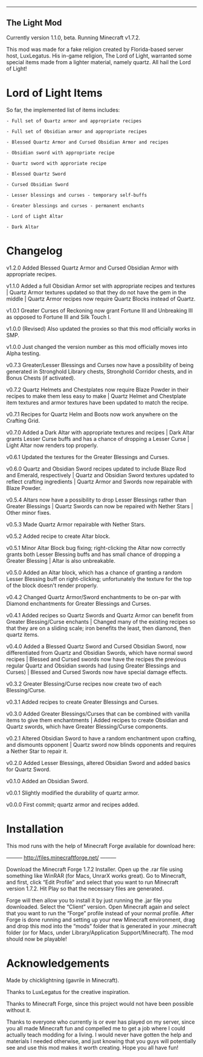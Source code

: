 --------------
The Light Mod
--------------
Currently version 1.1.0, beta. Running Minecraft v1.7.2.

This mod was made for a fake religion created by Florida-based server host, LuxLegatus. His in-game religion, The Lord of Light, warranted some special items made from a lighter material, namely quartz. All hail the Lord of Light!


Lord of Light Items
====================
So far, the implemented list of items includes:

	- Full set of Quartz armor and appropriate recipes

	- Full set of Obsidian armor and appropriate recipes

	- Blessed Quartz Armor and Cursed Obsidian Armor and recipes

	- Obsidian sword with appropriate recipe

	- Quartz sword with approriate recipe

	- Blessed Quartz Sword

	- Cursed Obsidian Sword

	- Lesser blessings and curses - temporary self-buffs

	- Greater blessings and curses - permanent enchants

	- Lord of Light Altar

	- Dark Altar

Changelog
=========
v1.2.0 Added Blessed Quartz Armor and Cursed Obsidian Armor with appropriate recipes.

v1.1.0 Added a full Obsidian Armor set with appropriate recipes and textures | Quartz Armor textures updated so that they do not have the gem in the middle | Quartz Armor recipes now require Quartz Blocks instead of Quartz.

v1.0.1 Greater Curses of Reckoning now grant Fortune III and Unbreaking III as opposed to Fortune III and Silk Touch I.

v1.0.0 (Revised) Also updated the proxies so that this mod officially works in SMP.

v1.0.0 Just changed the version number as this mod officially moves into Alpha testing.

v0.7.3 Greater/Lesser Blessings and Curses now have a possibility of being generated in Stronghold Library chests, Stronghold Corridor chests, and in Bonus Chests (if activated).

v0.7.2 Quartz Helmets and Chestplates now require Blaze Powder in their recipes to make them less easy to make | Quartz Helmet and Chestplate item textures and armor textures have been updated to match the recipe.

v0.7.1 Recipes for Quartz Helm and Boots now work anywhere on the Crafting Grid.

v0.7.0 Added a Dark Altar with appropriate textures and recipes | Dark Altar grants Lesser Curse buffs and has a chance of dropping a Lesser Curse | Light Altar now renders top properly.

v0.6.1 Updated the textures for the Greater Blessings and Curses.

v0.6.0 Quartz and Obsidian Sword recipes updated to include Blaze Rod and Emerald, respectively | Quartz and Obsidian Sword textures updated to reflect crafting ingredients | Quartz Armor and Swords now repairable with Blaze Powder.

v0.5.4 Altars now have a possibility to drop Lesser Blessings rather than Greater Blessings | Quartz Swords can now be repaired with Nether Stars | Other minor fixes.

v0.5.3 Made Quartz Armor repairable with Nether Stars.

v0.5.2 Added recipe to create Altar block.

v0.5.1 Minor Altar Block bug fixing; right-clicking the Altar now correctly grants both Lesser Blessing buffs and has small chance of dropping a Greater Blessing | Altar is also unbreakable.

v0.5.0 Added an Altar block, which has a chance of granting a random Lesser Blessing buff on right-clicking; unfortunately the texture for the top of the block doesn't render properly.

v0.4.2 Changed Quartz Armor/Sword enchantments to be on-par with Diamond enchantments for Greater Blessings and Curses.

v0.4.1 Added recipes so Quartz Swords and Quartz Armor can benefit from Greater Blessing/Curse enchants | Changed many of the existing recipes so that they are on a sliding scale; iron benefits the least, then diamond, then quartz items.

v0.4.0 Added a Blessed Quartz Sword and Cursed Obsidian Sword, now differentiated from Quartz and Obsidian Swords, which have normal sword recipes | Blessed and Cursed swords now have the recipes the previous regular Quartz and Obsidian swords had (using Greater Blessings and Curses) | Blessed and Cursed Swords now have special damage effects.

v0.3.2 Greater Blessing/Curse recipes now create two of each Blessing/Curse.

v0.3.1 Added recipes to create Greater Blessings and Curses.

v0.3.0 Added Greater Blessings/Curses that can be combined with vanilla items to give them enchantments | Added recipes to create Obsidian and Quartz swords, which have Greater Blessing/Curse components.

v0.2.1 Altered Obsidian Sword to have a random enchantment upon crafting, and dismounts opponent | Quartz sword now blinds opponents and requires a Nether Star to repair it.

v0.2.0 Added Lesser Blessings, altered Obsidian Sword and added basics for Quartz Sword.

v0.1.0 Added an Obsidian Sword.

v0.0.1 Slightly modified the durability of quartz armor.

v0.0.0 First commit; quartz armor and recipes added.


Installation
=============
This mod runs with the help of Minecraft Forge available for download here:

——— http://files.minecraftforge.net/ ———

Download the Minecraft Forge 1.7.2 Installer. Open up the .rar file using something like WinRAR (for Macs, UnrarX works great). Go to Minecraft, and first, click “Edit Profile” and select that you want to run Minecraft version 1.7.2. Hit Play so that the necessary files are generated.

Forge will then allow you to install it by just running the .jar file you downloaded. Select the “Client” version. Open Minecraft again and select that you want to run the “Forge” profile instead of your normal profile. After Forge is done running and setting up your new Minecraft environment, drag and drop this mod into the “mods” folder that is generated in your .minecraft folder (or for Macs, under Library/Application Support/Minecraft). The mod should now be playable!


Acknowledgements
=======================
Made by chicklightning (gavrile in Minecraft).

Thanks to LuxLegatus for the creative inspiration.

Thanks to Minecraft Forge, since this project would not have been possible without it.

Thanks to everyone who currently is or ever has played on my server, since you all made Minecraft fun and compelled me to get a job where I could actually teach modding for a living. I would never have gotten the help and materials I needed otherwise, and just knowing that you guys will potentially see and use this mod makes it worth creating. Hope you all have fun!
